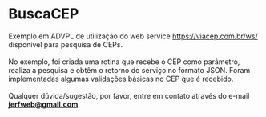 # BuscaCEP
Exemplo em ADVPL de utilização do web service https://viacep.com.br/ws/ disponível para pesquisa de CEPs.
<br><br>
No exemplo, foi criada uma rotina que recebe o CEP como parâmetro, realiza a pesquisa e obtêm o retorno do serviço no formato JSON. Foram implementadas algumas validações básicas no CEP que é recebido.
<br><br>
Qualquer dúvida/sugestão, por favor, entre em contato através do e-mail <b><a title="jerfweb@gmail.com" href="mailto:jerfweb@gmail.com">jerfweb@gmail.com</a></b>.
